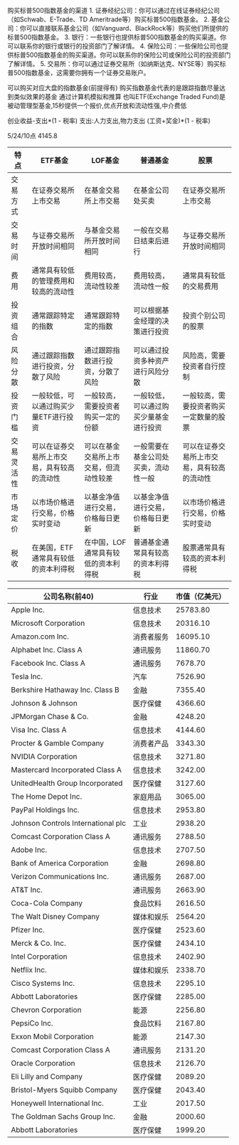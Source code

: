 购买标普500指数基金的渠道
	1.  证券经纪公司：你可以通过在线证券经纪公司（如Schwab、E-Trade、TD Ameritrade等）购买标普500指数基金。
	2.  基金公司：你可以直接联系基金公司（如Vanguard、BlackRock等）购买他们所提供的标普500指数基金。
	3.  银行：一些银行也提供标普500指数基金的购买渠道。你可以联系你的银行或银行的投资部门了解详情。
	4.  保险公司：一些保险公司也提供标普500指数基金的购买渠道。你可以联系你的保险公司或保险公司的投资部门了解详情。
	5.  交易所：你可以通过证券交易所（如纳斯达克、NYSE等）购买标普500指数基金，这需要你拥有一个证券交易账户。

可以购买对应大盘的指数基金(前提得有)
购买指数基金代表的是跟踪指数尽量达到类似效果的基金
通过计算机模拟和推算
也叫ETF(Exchange Traded Fund)是被动管理型基金,15秒提供一个报价,优点开放和流动性强,中介费低

创业收益-支出*(1 -  税率)
	支出:人力支出,物力支出
(工资+奖金)*(1 -  税率)


5/24/10点 4145.8

| 特点 | ETF基金 | LOF基金 | 普通基金 | 股票 |
| --- | --- | --- | --- | --- |
| 交易方式 | 在证券交易所上市交易 | 在基金交易所上市交易 | 在基金公司处买卖 | 在证券交易所上市交易 |
| 交易时间 | 与证券交易所开放时间相同 | 与基金交易所开放时间相同 | 一般在交易日结束后进行 | 与证券交易所开放时间相同 |
| 费用 | 通常具有较低的管理费用和较高的流动性 | 费用较高，流动性较差 | 费用较高，流动性一般 | 通常具有较低的交易费用 |
| 投资组合 | 通常跟踪特定的指数 | 通常跟踪特定的指数 | 可以根据基金经理的决策进行投资 | 投资个别公司的股票 |
| 风险分散 | 通过跟踪指数进行投资，分散了风险 | 通过跟踪指数进行投资，分散了风险 | 可以通过投资多种资产进行风险分散 | 风险高，需要投资者自行控制 |
| 投资门槛 | 一般较低，可以通过购买少量ETF进行投资 | 一般较高，需要投资者购买一定的份额 | 一般较低，可以通过购买少量基金进行投资 | 一般较高，需要投资者购买一定数量的股票 |
| 交易灵活性 | 可以在证券交易所上市交易，具有较高的流动性 | 可以在基金交易所上市交易，但流动性较差 | 一般需要在基金公司处买卖，流动性一般 | 可以在证券交易所上市交易，具有较高的流动性 |
| 市场定价 | 以市场价格进行交易，价格实时变动 | 以基金净值进行交易，价格每日更新 | 以基金净值进行交易，价格每日更新 | 以市场价格进行交易，价格实时变动 |
| 税收 | 在美国，ETF通常具有较低的资本利得税 | 在中国，LOF通常具有较低的资本利得税 | 普通基金通常具有较高的资本利得税 | 股票通常具有较高的资本利得税 |










| 公司名称(前40)                     | 行业       | 市值（亿美元） |
| ---------------------------------- | ---------- | -------------- |
| Apple Inc.                         | 信息技术   | 25783.80       |
| Microsoft Corporation              | 信息技术   | 20316.10       |
| Amazon.com Inc.                    | 消费者服务 | 16095.10       |
| Alphabet Inc. Class A              | 通讯服务   | 11860.70       |
| Facebook Inc. Class A              | 通讯服务   | 7678.70        |
| Tesla Inc.                         | 汽车       | 7526.90        |
| Berkshire Hathaway Inc. Class B    | 金融       | 7355.40        |
| Johnson & Johnson                  | 医疗保健   | 4366.60        |
| JPMorgan Chase & Co.               | 金融       | 4248.20        |
| Visa Inc. Class A                  | 信息技术   | 4144.60        |
| Procter & Gamble Company           | 消费者产品 | 3343.30        |
| NVIDIA Corporation                 | 信息技术   | 3271.80        |
| Mastercard Incorporated Class A    | 信息技术   | 3242.00        |
| UnitedHealth Group Incorporated    | 医疗保健   | 3127.60        |
| The Home Depot Inc.                | 家庭用品   | 3065.00        |
| PayPal Holdings Inc.               | 信息技术   | 2953.80        |
| Johnson Controls International plc | 工业       | 2938.20        |
| Comcast Corporation Class A        | 通讯服务   | 2788.50        |
| Adobe Inc.                         | 信息技术   | 2707.50        |
| Bank of America Corporation        | 金融       | 2698.80        |
| Verizon Communications Inc.        | 通讯服务   | 2687.00        |
| AT&T Inc.                          | 通讯服务   | 2663.90        |
| Coca-Cola Company                  | 食品饮料   | 2616.50        |
| The Walt Disney Company            | 媒体和娱乐 | 2564.20        |
| Pfizer Inc.                        | 医疗保健   | 2523.60        |
| Merck & Co. Inc.                   | 医疗保健   | 2434.10        |
| Intel Corporation                  | 信息技术   | 2402.90        |
| Netflix Inc.                       | 媒体和娱乐 | 2338.70        |
| Cisco Systems Inc.                 | 信息技术   | 2295.10        |
| Abbott Laboratories                | 医疗保健   | 2285.00        |
| Chevron Corporation                | 能源       | 2256.80        |
| PepsiCo Inc.                       | 食品饮料   | 2167.80        |
| Exxon Mobil Corporation            | 能源       | 2147.30        |
| Comcast Corporation Class A        | 通讯服务   | 2131.20        |
| Oracle Corporation                 | 信息技术   | 2126.70        |
| Eli Lilly and Company              | 医疗保健   | 2089.20        |
| Bristol-Myers Squibb Company       | 医疗保健   | 2043.40        |
| Honeywell International Inc.       | 工业       | 2017.50        |
| The Goldman Sachs Group Inc.       | 金融       | 2000.60        |
| Abbott Laboratories                | 医疗保健   | 1999.20        |












